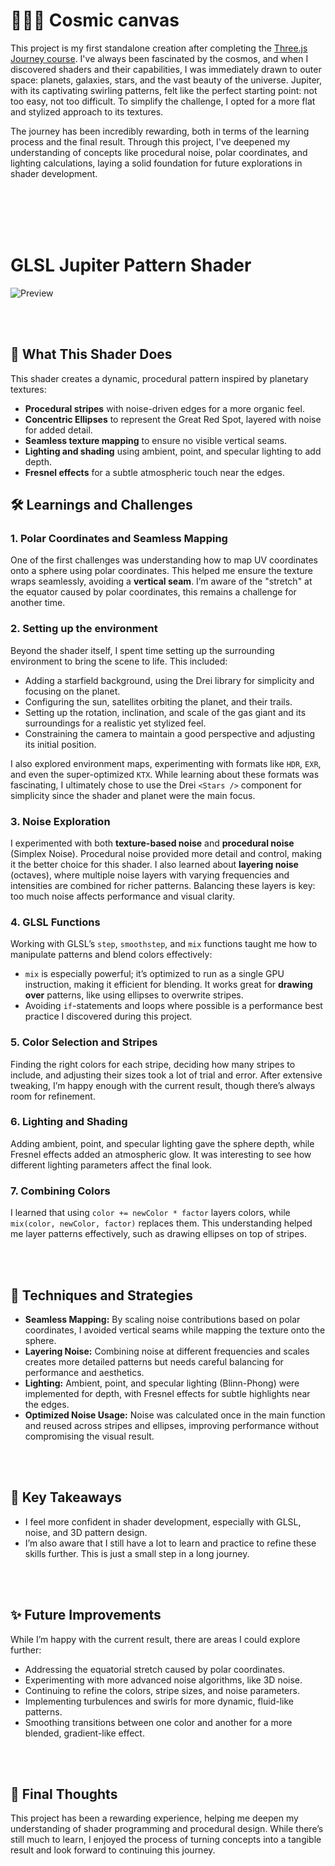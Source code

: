 # 🧑🏻‍🚀 Cosmic canvas

This project is my first standalone creation after completing the [Three.js Journey course](https://threejs-journey.com/certificate/view/3758). I've always been fascinated by the cosmos, and when I discovered shaders and their capabilities, I was immediately drawn to outer space: planets, galaxies, stars, and the vast beauty of the universe. Jupiter, with its captivating swirling patterns, felt like the perfect starting point: not too easy, not too difficult. To simplify the challenge, I opted for a more flat and stylized approach to its textures.

The journey has been incredibly rewarding, both in terms of the learning process and the final result. Through this project, I've deepened my understanding of concepts like procedural noise, polar coordinates, and lighting calculations, laying a solid foundation for future explorations in shader development.

<br />
<br />
<br />
<br />

# GLSL Jupiter Pattern Shader

![Preview](/public/jupiter-preview.png)

<br />
<br />

## 🌌 **What This Shader Does**

This shader creates a dynamic, procedural pattern inspired by planetary textures:

- **Procedural stripes** with noise-driven edges for a more organic feel.
- **Concentric Ellipses** to represent the Great Red Spot, layered with noise for added detail.
- **Seamless texture mapping** to ensure no visible vertical seams.
- **Lighting and shading** using ambient, point, and specular lighting to add depth.
- **Fresnel effects** for a subtle atmospheric touch near the edges.

## 🛠 **Learnings and Challenges**

### 1. **Polar Coordinates and Seamless Mapping**

One of the first challenges was understanding how to map UV coordinates onto a sphere using polar coordinates. This helped me ensure the texture wraps seamlessly, avoiding a **vertical seam**. I’m aware of the "stretch" at the equator caused by polar coordinates, this remains a challenge for another time.

### 2. Setting up the environment

Beyond the shader itself, I spent time setting up the surrounding environment to bring the scene to life. This included:

- Adding a starfield background, using the Drei library for simplicity and focusing on the planet.
- Configuring the sun, satellites orbiting the planet, and their trails.
- Setting up the rotation, inclination, and scale of the gas giant and its surroundings for a realistic yet stylized feel.
- Constraining the camera to maintain a good perspective and adjusting its initial position.

I also explored environment maps, experimenting with formats like `HDR`, `EXR`, and even the super-optimized `KTX`. While learning about these formats was fascinating, I ultimately chose to use the Drei `<Stars />` component for simplicity since the shader and planet were the main focus.

### 3. **Noise Exploration**

I experimented with both **texture-based noise** and **procedural noise** (Simplex Noise). Procedural noise provided more detail and control, making it the better choice for this shader. I also learned about **layering noise** (octaves), where multiple noise layers with varying frequencies and intensities are combined for richer patterns. Balancing these layers is key: too much noise affects performance and visual clarity.

### 4. **GLSL Functions**

Working with GLSL’s `step`, `smoothstep`, and `mix` functions taught me how to manipulate patterns and blend colors effectively:

- `mix` is especially powerful; it’s optimized to run as a single GPU instruction, making it efficient for blending. It works great for **drawing over** patterns, like using ellipses to overwrite stripes.
- Avoiding `if`-statements and loops where possible is a performance best practice I discovered during this project.

### 5. **Color Selection and Stripes**

Finding the right colors for each stripe, deciding how many stripes to include, and adjusting their sizes took a lot of trial and error. After extensive tweaking, I’m happy enough with the current result, though there’s always room for refinement.

### 6. **Lighting and Shading**

Adding ambient, point, and specular lighting gave the sphere depth, while Fresnel effects added an atmospheric glow. It was interesting to see how different lighting parameters affect the final look.

### 7. **Combining Colors**

I learned that using `color += newColor * factor` layers colors, while `mix(color, newColor, factor)` replaces them. This understanding helped me layer patterns effectively, such as drawing ellipses on top of stripes.

<br />
<br />

## 🔬 **Techniques and Strategies**

- **Seamless Mapping:** By scaling noise contributions based on polar coordinates, I avoided vertical seams while mapping the texture onto the sphere.
- **Layering Noise:** Combining noise at different frequencies and scales creates more detailed patterns but needs careful balancing for performance and aesthetics.
- **Lighting:** Ambient, point, and specular lighting (Blinn-Phong) were implemented for depth, with Fresnel effects for subtle highlights near the edges.
- **Optimized Noise Usage:** Noise was calculated once in the main function and reused across stripes and ellipses, improving performance without compromising the visual result.

<br />
<br />

## 🚀 **Key Takeaways**

- I feel more confident in shader development, especially with GLSL, noise, and 3D pattern design.
- I’m also aware that I still have a lot to learn and practice to refine these skills further. This is just a small step in a long journey.

<br />
<br />

## ✨ **Future Improvements**

While I’m happy with the current result, there are areas I could explore further:

- Addressing the equatorial stretch caused by polar coordinates.
- Experimenting with more advanced noise algorithms, like 3D noise.
- Continuing to refine the colors, stripe sizes, and noise parameters.
- Implementing turbulences and swirls for more dynamic, fluid-like patterns.
- Smoothing transitions between one color and another for a more blended, gradient-like effect.

<br />
<br />

## 📝 **Final Thoughts**

This project has been a rewarding experience, helping me deepen my understanding of shader programming and procedural design. While there’s still much to learn, I enjoyed the process of turning concepts into a tangible result and look forward to continuing this journey.
